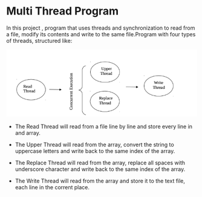 # Multi Thread Program 
 
 In this project ,  program that uses threads and synchronization to read from a file, modify its contents and write to the same file.Program with four types of threads, structured like:
 
 ![Figure](/image.png)
 
+ The Read Thread will read from a file line by line and store every line in and array.

+ The Upper Thread will read from the array, convert the string to uppercase letters and write back
to the same index of the array.

+ The Replace Thread will read from the array, replace all spaces with underscore character and
write back to the same index of the array.

+ The Write Thread will read from the array and store it to the text file, each line in the corrent
place.
